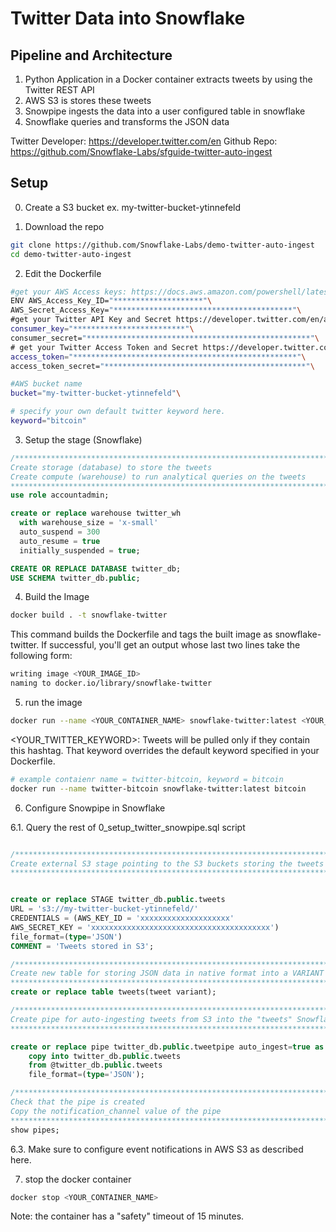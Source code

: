 # Twitter Data into Snowflake

## Pipeline and Architecture
1. Python Application in a Docker container extracts tweets by using the Twitter REST API
2. AWS S3 is stores these tweets
3. Snowpipe ingests the data into a user configured table in snowflake
4. Snowflake queries and transforms the JSON data

Twitter Developer: https://developer.twitter.com/en
Github Repo: https://github.com/Snowflake-Labs/sfguide-twitter-auto-ingest

## Setup
0. Create a S3 bucket
ex. my-twitter-bucket-ytinnefeld

1. Download the repo
```bash
git clone https://github.com/Snowflake-Labs/demo-twitter-auto-ingest
cd demo-twitter-auto-ingest
```

2. Edit the Dockerfile

```bash
#get your AWS Access keys: https://docs.aws.amazon.com/powershell/latest/userguide/pstools-appendix-sign-up.html
ENV AWS_Access_Key_ID="********************"\
AWS_Secret_Access_Key="****************************************"\
#get your Twitter API Key and Secret https://developer.twitter.com/en/apply-for-access
consumer_key="*************************"\
consumer_secret="**************************************************"\
# get your Twitter Access Token and Secret https://developer.twitter.com/en/apply-for-access
access_token="**************************************************"\
access_token_secret="*********************************************"\
```

```bash
#AWS bucket name
bucket="my-twitter-bucket-ytinnefeld"\

# specify your own default twitter keyword here.
keyword="bitcoin"

```

3. Setup the stage (Snowflake)
```sql
/*********************************************************************************
Create storage (database) to store the tweets
Create compute (warehouse) to run analytical queries on the tweets
*********************************************************************************/
use role accountadmin;

create or replace warehouse twitter_wh
  with warehouse_size = 'x-small'
  auto_suspend = 300
  auto_resume = true
  initially_suspended = true;

CREATE OR REPLACE DATABASE twitter_db;
USE SCHEMA twitter_db.public;
```

4. Build the Image
```bash
docker build . -t snowflake-twitter
```
This command builds the Dockerfile and tags the built image as snowflake-twitter. If successful, you'll get an output whose last two lines take the following form:

```bash
writing image <YOUR_IMAGE_ID>
naming to docker.io/library/snowflake-twitter
```

5. run the image
```bash
docker run --name <YOUR_CONTAINER_NAME> snowflake-twitter:latest <YOUR_TWITTER_KEYWORD>
```
<YOUR_TWITTER_KEYWORD>: Tweets will be pulled only if they contain this hashtag. That keyword overrides the default keyword specified in your Dockerfile.
```bash
# example contaienr name = twitter-bitcoin, keyword = bitcoin
docker run --name twitter-bitcoin snowflake-twitter:latest bitcoin
```

6. Configure Snowpipe in Snowflake

6.1. Query the rest of 0_setup_twitter_snowpipe.sql script

```sql

/*********************************************************************************
Create external S3 stage pointing to the S3 buckets storing the tweets
*********************************************************************************/


create or replace STAGE twitter_db.public.tweets
URL = 's3://my-twitter-bucket-ytinnefeld/'
CREDENTIALS = (AWS_KEY_ID = 'xxxxxxxxxxxxxxxxxxxx'
AWS_SECRET_KEY = 'xxxxxxxxxxxxxxxxxxxxxxxxxxxxxxxxxxxxxxxx')
file_format=(type='JSON')
COMMENT = 'Tweets stored in S3';

/*********************************************************************************
Create new table for storing JSON data in native format into a VARIANT column
*********************************************************************************/
create or replace table tweets(tweet variant);

/*********************************************************************************
Create pipe for auto-ingesting tweets from S3 into the "tweets" Snowflake table
*********************************************************************************/

create or replace pipe twitter_db.public.tweetpipe auto_ingest=true as
    copy into twitter_db.public.tweets
    from @twitter_db.public.tweets
    file_format=(type='JSON');

/*********************************************************************************
Check that the pipe is created
Copy the notification_channel value of the pipe
*********************************************************************************/
show pipes;
```

6.3. Make sure to configure event notifications in AWS S3 as described here.

7. stop the docker container

```bash
docker stop <YOUR_CONTAINER_NAME>
```

Note: the container has a "safety" timeout of 15 minutes.
